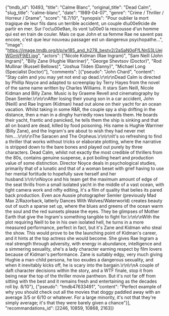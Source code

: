 {"tmdb_id": 10493, "title": "Calme Blanc", "original_title": "Dead Calm", "slug_title": "calme-blanc", "date": "1989-04-07", "genre": "Crime / Thriller / Horreur / Drame", "score": "6.7/10", "synopsis": "Pour oublier la mort tragique de leur fils dans un terrible accident, un couple d\u00e9cide de partir en mer. Sur l'oc\u00e9an, ils vont \u00e0 la rescousse d'un homme qui est en train de couler. Mais ce que John et sa femme Rae ne savent pas encore, c'est que leur nouveau passager est un dangereux psychopathe...", "image": "https://image.tmdb.org/t/p/w185_and_h278_bestv2/2aSaN0qFfLNnS3LUejWGmVF9iEt.jpg", "actors": ["Nicole Kidman (Rae Ingram)", "Sam Neill (John Ingram)", "Billy Zane (Hughie Warriner)", "George Shevtsov (Doctor)", "Rod Mullinar (Russell Bellows)", "Joshua Tilden (Danny)", "Michael Long (Specialist Doctor)"], "comments": [{"pseudo": "John Chard", "content": "Stay calm and you may yet not end up dead.\r\n\r\nDead Calm is directed by Phillip Noyce and adapted to screenplay by Terry Hayes from the novel of the same name written by Charles Williams. It stars Sam Neill, Nicole Kidman and Billy Zane. Music is by Graeme Revell and cinematography by Dean Semler.\r\n\r\nAfter losing their young son in a car accident, John (Neill) and Rae Ingram (Kidman) head out alone on their yacht for an ocean vacation. Whilst taking in some R&R, the couple spy a ship drifting in the distance, then a man in a dinghy hurriedly rows towards them. He boards their yacht, frantic and panicked, he tells them the ship is sinking and that all on board are dead, killed by food poisoning. His name is Hughie Warriner (Billy Zane), and the Ingram's are about to wish they had never met him....\r\n\r\nThe Saracen and The Orpheus.\r\n\r\nIt's so refreshing to find a thriller that works without tricks or elaborate plotting, where the narrative is stripped down to the bare bones and played out purely by three characters. Dead Calm, whilst not exactly the most credible of thrillers from the 80s, contains genuine suspense, a pot boiling heart and production value of some distinction. Director Noyce deals in psychological studies, primarily that of a lunatic and that of a woman beset with grief having to use her mental fortitude to hopefully save herself and her husband.\r\n\r\nNoyce and his team get the maximum amount of edge of the seat thrills from a small isolated yacht in the middle of a vast ocean, with tight camera work and nifty editing, it's a film of quality that belies its pared back production. Even ace Aussie photographer Semler (previously Mad Max 2/Razorback, latterly Dances With Wolves/Waterworld) creates beauty out of such a sparse set up, where the blues and greens of the ocean warm the soul and the red sunsets please the eyes. They be glimpses of Mother Earth that give the Ingram's something tangible to fight for.\r\n\r\nWith the plot requiring Neill to be in his own isolated hell, he turns in a more measured performance, perfect in fact, but it's Zane and Kidman who steal the show. This would prove to be the launching point of Kidman's career, and it hints at the top actress she would become. She gives Rae Ingram a real strength through adversity, with energy in abundance, intelligence and a simmering sexuality, she's a lady character earning respect by film lovers because of Kidman's performance. Zane is suitably edgy, very much giving Hughie a man-child persona, he too exudes a dangerous sexuality, and when it inevitably kicks off, he is scary into the bargain.\r\n\r\nA couple of daft character decisions within the story, and a WTF finale, stop it from being near the top of the thriller movie pantheon. But it's not far off from sitting with the best and it remains fresh and entertaining as the decades roll by. 8/10"}, {"pseudo": "tmdb47633491", "content": "Perfect example of why you should check out all the movies that doggy paddled away with an average 3/5 or 6/10 or whatever. For a large minority, it's not that they're simply average; it's that they were barely given a chance"}], "recommandations_id": [2246, 10859, 10868, 2163]}